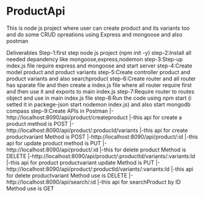 # ProductApi
This is node js project where user can create product and its variants too and do some CRUD opreations using Express and mongoose and also postman

Deliverables
Step-1:first step node js project (npm init -y) 
step-2:Install all needed depandency like mongoose,express,nodemon
step-3:Step-up index.js file require express and mongoose and start server
step-4:Create model product and product variants
step-5:Create controller product and product variants and also searchproduct
step-6:Create router and all router has sparate file and then create a index.js file where all router require first and then use it and exports to main index.js
step-7:Require router to routes object and use in main index.js file 
step-8:Run the code using npm start (i setted it in packege-json start nodemon index.js) and also start mongodb compass
step-9:Create APIs in Postman 
  |-http://localhost:8090/api/product/createproduct
    |-this api for create a product method is POST
  |-http://localhost:8090/api/product/:producId/variants
    |-this api for create productvariant Method is POST
  |-http://localhost:8090/api/product/:id
    |-this api for update product method is PUT
  |-http://localhost:8090/api/product/:id
    |-this for delete product Method is DELETE
  |-http://localhost:8090/api/product/:productId/variants/:variants:Id
    |-this api for product productvariant update Method is PUT
  |-http://localhost:8090/api/product/:productId/variants/:variants:Id
    |-this api for delete productvariant Method use is DELETE
  |-http://localhost:8090/api/search/:id
    |-this api for searchProduct by ID Method use is GET
    
    
